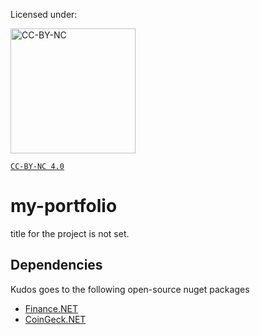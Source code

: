 Licensed under:

<img src="https://upload.wikimedia.org/wikipedia/commons/thumb/d/d3/Cc_by-nc_icon.svg/300px-Cc_by-nc_icon.svg.png" alt="CC-BY-NC" width="200">

[`CC-BY-NC 4.0`]( https://creativecommons.org/licenses/by-nc/4.0/)

# my-portfolio
title for the project is not set.

## Dependencies
Kudos goes to the following open-source nuget packages
- [Finance.NET](https://github.com/thorstenalpers/Finance.NET)
- [CoinGeck.NET](https://github.com/JKorf/CoinGecko.Net)